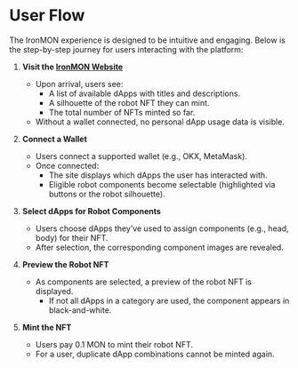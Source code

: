 # User Flow

The IronMON experience is designed to be intuitive and engaging. Below is the step-by-step journey for users interacting with the platform:

1. **Visit the [IronMON Website](https://testnet.ironmon.fun)**
   - Upon arrival, users see:
     - A list of available dApps with titles and descriptions.
     - A silhouette of the robot NFT they can mint.
     - The total number of NFTs minted so far.
   - Without a wallet connected, no personal dApp usage data is visible.

2. **Connect a Wallet**
   - Users connect a supported wallet (e.g., OKX, MetaMask).
   - Once connected:
     - The site displays which dApps the user has interacted with.
     - Eligible robot components become selectable (highlighted via buttons or the robot silhouette).

3. **Select dApps for Robot Components**
   - Users choose dApps they’ve used to assign components (e.g., head, body) for their NFT.
   - After selection, the corresponding component images are revealed.

4. **Preview the Robot NFT**
   - As components are selected, a preview of the robot NFT is displayed.
     - If not all dApps in a category are used, the component appears in black-and-white.

5. **Mint the NFT**
   - Users pay 0.1 MON to mint their robot NFT.
   - For a user, duplicate dApp combinations cannot be minted again.
